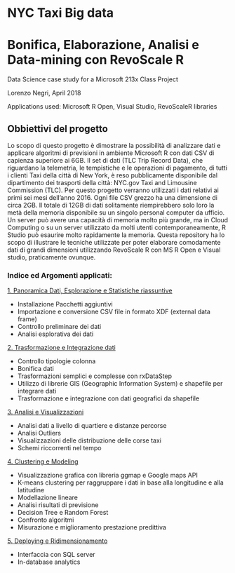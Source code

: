 # NYC Taxi Big data
# Bonifica, Elaborazione, Analisi e Data-mining con RevoScale R
Data Science case study for a Microsoft 213x Class Project

Lorenzo Negri, April 2018

Applications used: Microsoft R Open, Visual Studio, RevoScaleR libraries


## Obbiettivi del progetto 

Lo scopo di questo progetto è dimostrare la possibilità di analizzare dati e applicare algoritmi di previsioni in ambiente Microsoft R con dati CSV di capienza superiore ai 6GB. Il set di dati (TLC Trip Record Data), che riguardano la telemetria, le tempistiche e le operazioni di pagamento, di tutti i clienti Taxi della città di New York, è reso pubblicamente disponibile dal dipartimento dei trasporti della città: NYC.gov Taxi and Limousine Commission (TLC). Per questo progetto verranno utilizzati i dati relativi ai primi sei mesi dell’anno 2016. Ogni file CSV grezzo ha una dimensione di circa 2GB. Il totale di 12GB di dati solitamente riempirebbero solo loro la metà della memoria disponibile su un singolo personal computer da ufficio. Un server può avere una capacità di memoria molto più grande, ma in Cloud Computing o su un server utilizzato da molti utenti contemporaneamente, R Studio può esaurire molto rapidamente la memoria. Questa repository ha lo scopo di illustrare le tecniche utilizzate per poter elaborare comodamente dati di grandi dimensioni utilizzando RevoScale R con MS R Open e Visual studio, praticamente ovunque.

### Indice ed Argomenti applicati:

[1. Panoramica Dati, Esplorazione e Statistiche riassuntive](https://github.com/LorenzoNegri/Analisi-Taxi-BigData/blob/master/01_Panoramica_Esplorazione_Statistiche.pdf)

- Installazione Pacchetti aggiuntivi
- Importazione e conversione CSV file in formato XDF (external data frame)
- Controllo preliminare dei dati
- Analisi esplorativa dei dati

[2. Trasformazione e Integrazione dati](https://github.com/LorenzoNegri/Analisi-Taxi-BigData/blob/master/02_Trasformazione_Integrazione.pdf)

- Controllo tipologie colonna
- Bonifica dati
- Trasformazioni semplici e complesse con rxDataStep
- Utilizzo di librerie GIS (Geographic Information System) e shapefile per integrare dati
- Trasformazione e integrazione con dati geografici da shapefile

[3. Analisi e Visualizzazioni](https://github.com/LorenzoNegri/Analisi-Taxi-BigData/blob/master/03_Analisi_Visualizzazioni.pdf)

- Analisi dati a livello di quartiere e distanze percorse
- Analisi Outliers
- Visualizzazioni delle distribuzione delle corse taxi
- Schemi riccorrenti nel tempo

[4. Clustering e Modeling](https://github.com/LorenzoNegri/Analisi-Taxi-BigData/blob/master/04_Clustering_Modelling.pdf)

- Visualizzazione grafica con libreria ggmap e Google maps API
- K-means clustering per raggruppare i dati in base alla longitudine e alla latitudine
- Modellazione lineare
- Analisi risultati di previsione
- Decision Tree e Random Forest
- Confronto algoritmi
- Misurazione e miglioramento prestazione predittiva

[5. Deploying e Ridimensionamento](https://github.com/LorenzoNegri/Analisi-Taxi-BigData/blob/master/05_Deploying_Ridimensionamento.pdf)

- Interfaccia con SQL server
- In-database analytics


